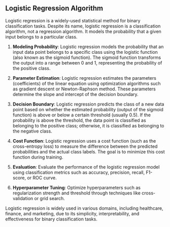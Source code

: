## Logistic Regression Algorithm

Logistic regression is a widely-used statistical method for binary classification tasks. Despite its name, logistic regression is a classification algorithm, not a regression algorithm. It models the probability that a given input belongs to a particular class.

1. **Modeling Probability**: Logistic regression models the probability that an input data point belongs to a specific class using the logistic function (also known as the sigmoid function). The sigmoid function transforms the output into a range between 0 and 1, representing the probability of the positive class.

2. **Parameter Estimation**: Logistic regression estimates the parameters (coefficients) of the linear equation using optimization algorithms such as gradient descent or Newton-Raphson method. These parameters determine the slope and intercept of the decision boundary.

3. **Decision Boundary**: Logistic regression predicts the class of a new data point based on whether the estimated probability (output of the sigmoid function) is above or below a certain threshold (usually 0.5). If the probability is above the threshold, the data point is classified as belonging to the positive class; otherwise, it is classified as belonging to the negative class.

4. **Cost Function**: Logistic regression uses a cost function (such as the cross-entropy loss) to measure the difference between the predicted probabilities and the actual class labels. The goal is to minimize this cost function during training.


5. **Evaluation**: Evaluate the performance of the logistic regression model using classification metrics such as accuracy, precision, recall, F1-score, or ROC curve.

6. **Hyperparameter Tuning**: Optimize hyperparameters such as regularization strength and threshold through techniques like cross-validation or grid search.

Logistic regression is widely used in various domains, including healthcare, finance, and marketing, due to its simplicity, interpretability, and effectiveness for binary classification tasks.
